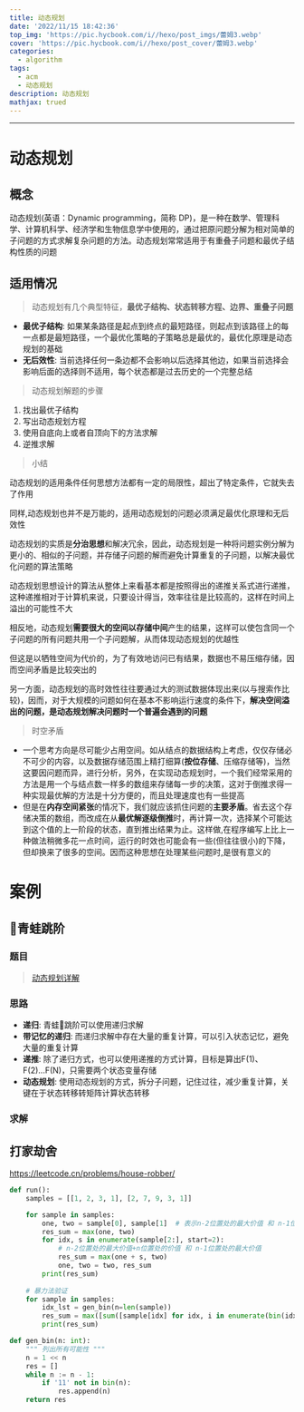 ```yaml
---
title: 动态规划
date: '2022/11/15 18:42:36'
top_img: 'https://pic.hycbook.com/i//hexo/post_imgs/蕾姆3.webp'
cover: 'https://pic.hycbook.com/i//hexo/post_cover/蕾姆3.webp'
categories:
  - algorithm
tags:
  - acm
  - 动态规划
description: 动态规划
mathjax: trued
---
```


---



# 动态规划

## 概念

动态规划(英语：Dynamic programming，简称 DP)，是一种在数学、管理科学、计算机科学、经济学和生物信息学中使用的，通过把原问题分解为相对简单的子问题的方式求解复杂问题的方法。动态规划常常适用于有重叠子问题和最优子结构性质的问题

## 适用情况

> 动态规划有几个典型特征，**最优子结构、状态转移方程、边界、重叠子问题**

* **最优子结构**: 如果某条路径是起点到终点的最短路径，则起点到该路径上的每一点都是最短路径，一个最优化策略的子策略总是最优的，最优化原理是动态规划的基础
* **无后效性**: 当前选择任何一条边都不会影响以后选择其他边，如果当前选择会影响后面的选择则不适用，每个状态都是过去历史的一个完整总结

> 动态规划解题的步骤

1. 找出最优子结构
2. 写出动态规划方程
3. 使用自底向上或者自顶向下的方法求解
4. 逆推求解

> 小结

动态规划的适用条件任何思想方法都有一定的局限性，超出了特定条件，它就失去了作用

同样,动态规划也并不是万能的，适用动态规划的问题必须满足最优化原理和无后效性

动态规划的实质是**分治思想**和解决冗余，因此，动态规划是一种将问题实例分解为更小的、相似的子问题，并存储子问题的解而避免计算重复的子问题，以解决最优化问题的算法策略

动态规划思想设计的算法从整体上来看基本都是按照得出的递推关系式进行递推，这种递推相对于计算机来说，只要设计得当，效率往往是比较高的，这样在时间上溢出的可能性不大

相反地，动态规划**需要很大的空间以存储中间**产生的结果，这样可以使包含同一个子问题的所有问题共用一个子问题解，从而体现动态规划的优越性

但这是以牺牲空间为代价的，为了有效地访问已有结果，数据也不易压缩存储，因而空间矛盾是比较突出的

另一方面，动态规划的高时效性往往要通过大的测试数据体现出来(以与搜索作比较)，因而，对于大规模的问题如何在基本不影响运行速度的条件下，**解决空间溢出的问题，是动态规划解决问题时一个普遍会遇到的问题**

> 时空矛盾

* 一个思考方向是尽可能少占用空间。如从结点的数据结构上考虑，仅仅存储必不可少的内容，以及数据存储范围上精打细算(**按位存储**、压缩存储等)，当然这要因问题而异，进行分析，另外，在实现动态规划时，一个我们经常采用的方法是用一个与结点数一样多的数组来存储每一步的决策，这对于倒推求得一种实现最优解的方法是十分方便的，而且处理速度也有一些提高
* 但是在**内存空间紧张**的情况下，我们就应该抓住问题的**主要矛盾**。省去这个存储决策的数组，而改成在从**最优解逐级倒推**时，再计算一次，选择某个可能达到这个值的上一阶段的状态，直到推出结果为止。这样做,在程序编写上比上一种做法稍微多花一点时间，运行的时效也可能会有一些(但往往很小)的下降，但却换来了很多的空间。因而这种思想在处理某些问题时,是很有意义的


# 案例

## 🐸青蛙跳阶

### 题目

> [动态规划详解](https://blog.csdn.net/u010365819/article/details/121000532)

### 思路

* **递归**: 青蛙🐸跳阶可以使用递归求解
* **带记忆的递归**: 而递归求解中存在大量的重复计算，可以引入状态记忆，避免大量的重复计算
* **递推**: 除了递归方式，也可以使用递推的方式计算，目标是算出F(1)、F(2)...F(N)，只需要两个状态变量存储
* **动态规划**: 使用动态规划的方式，拆分子问题，记住过往，减少重复计算，关键在于状态转移转矩阵计算状态转移

### 求解







## 打家劫舍



https://leetcode.cn/problems/house-robber/



```python
def run():
    samples = [[1, 2, 3, 1], [2, 7, 9, 3, 1]]

    for sample in samples:
        one, two = sample[0], sample[1]  # 表示n-2位置处的最大价值 和 n-1位置处的最大价值
        res_sum = max(one, two)
        for idx, s in enumerate(sample[2:], start=2):
            # n-2位置处的最大价值+n位置处的价值 和 n-1位置处的最大价值
            res_sum = max(one + s, two)
            one, two = two, res_sum
        print(res_sum)
        
	# 暴力法验证
    for sample in samples:
        idx_lst = gen_bin(n=len(sample))
        res_sum = max([sum([sample[idx] for idx, i in enumerate(bin(idx)[2:][::-1]) if int(i) == 1]) for idx in idx_lst])
        print(res_sum)

def gen_bin(n: int):
    """ 列出所有可能性 """
    n = 1 << n
    res = []
    while n := n - 1:
        if '11' not in bin(n):
            res.append(n)
    return res
```

